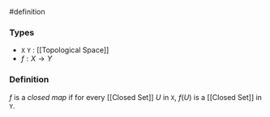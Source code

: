 #definition
### Types
- `X` `Y` : [[Topological Space]]
- $f : X \to Y$
### Definition
$f$ is a *closed map* if for every [[Closed Set]] $U$ in `X`, $f\left( U \right)$ is a [[Closed Set]] in `Y`.